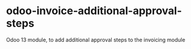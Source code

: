 # odoo-invoice-additional-approval-steps
Odoo 13 module, to add additional approval steps to the invoicing module
